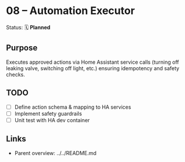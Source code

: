 # 08 – Automation Executor

Status: 🗓 **Planned**

## Purpose

Executes approved actions via Home Assistant service calls (turning off leaking valve, switching off light, etc.) ensuring idempotency and safety checks.

## TODO

- [ ] Define action schema & mapping to HA services
- [ ] Implement safety guardrails
- [ ] Unit test with HA dev container

## Links

- Parent overview: ../../README.md

